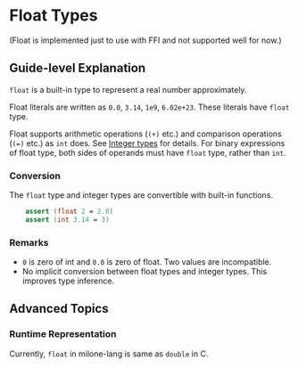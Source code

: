 # Float Types

(Float is implemented just to use with FFI and not supported well for now.)

## Guide-level Explanation

`float` is a built-in type to represent a real number approximately.

Float literals are written as `0.0`, `3.14`, `1e9`, `6.02e+23`.
These literals have `float` type.

Float supports arithmetic operations (`(+)` etc.) and comparison operations (`(=)` etc.) as `int` does.
See [Integer types](integer_types.md#Operations) for details.
For binary expressions of float type, both sides of operands must have `float` type, rather than `int`.

### Conversion

The `float` type and integer types are convertible with built-in functions.

```fsharp
    assert (float 2 = 2.0)
    assert (int 3.14 = 3)
```

### Remarks

- `0` is zero of int and `0.0` is zero of float. Two values are incompatible.
- No implicit conversion between float types and integer types. This improves type inference.

## Advanced Topics

### Runtime Representation

Currently, `float` in milone-lang is same as `double` in C.
